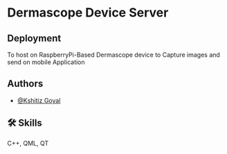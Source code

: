 
# Dermascope Device Server





## Deployment

To host on RaspberryPi-Based Dermascope device to Capture images and send on mobile Application



  
## Authors

- [@Kshitiz Goyal](https://github.com/kshitizgoyal5)

  
## 🛠 Skills
C++, QML, QT

  
